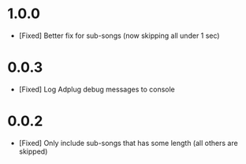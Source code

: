 # 1.0.0

* [Fixed] Better fix for sub-songs (now skipping all under 1 sec)

# 0.0.3

* [Fixed] Log Adplug debug messages to console

# 0.0.2

* [Fixed] Only include sub-songs that has some length (all others are skipped)
